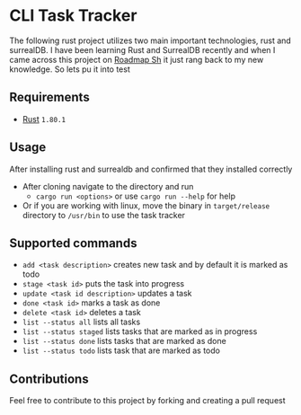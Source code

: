 # CLI Task Tracker

The following rust project utilizes two main important
technologies, rust and surrealDB. I have been learning
Rust and SurrealDB recently and when I came across
this project on [Roadmap Sh](https://roadmap.sh) it just
rang back to my new knowledge. So lets pu it into test

## Requirements

- [Rust](https://rustup.rs) `1.80.1`

## Usage

After installing rust and surrealdb and confirmed that they
installed correctly

- After cloning navigate to the directory and run
  - `cargo run <options>` or use `cargo run --help` for help
- Or if you are working with linux, move the binary in `target/release`
  directory to `/usr/bin` to use the task tracker

## Supported commands

- `add <task description>` creates new task and by default it is marked as todo
- `stage <task id>` puts the task into progress
- `update <task id description>` updates a task
- `done <task id>` marks a task as done
- `delete <task id>` deletes a task
- `list --status all` lists all tasks
- `list --status staged` lists tasks that are marked as in progress
- `list --status done` lists tasks that are marked as done
- `list --status todo` lists task that are marked as todo

## Contributions

Feel free to contribute to this project by forking and creating a pull request
